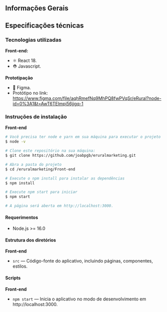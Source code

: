 ## Informações Gerais
## Especificações técnicas
### Tecnologias utilizadas

**Front-end:**
-   ⚛️ React 18.
-   ⛑ Javascript.

**Prototipação**
-   🎨 Figma.
- Protótipo no link: https://www.figma.com/file/aqhRmefNq9MhPQ8fwPVqSr/eRural?node-id=0%3A1&t=AwT6TElmpj56jjgq-1

### Instruções de instalação

**Front-end**
```bash
# Você precisa ter node e yarn em sua máquina para executar o projeto
$ node -v

# Clone este repositório na sua máquina:
$ git clone https://github.com/joabpgb/eruralmarketing.git

# Abra a pasta do projeto
$ cd /eruralmarketing/Front-end

# Execute o npm install para instalar as dependências
$ npm install

# Execute npm start para iniciar
$ npm start

# A página será aberta em http://localhost:3000.
```

#### Requerimentos

-   Node.js >= 16.0

#### Estrutura dos diretórios

**Front-end**
-   `src` — Código-fonte do aplicativo, incluindo páginas, componentes, estilos.

#### Scripts

**Front-end**
-   `npm start` — Inicia o aplicativo no modo de desenvolvimento em http://localhost:3000.